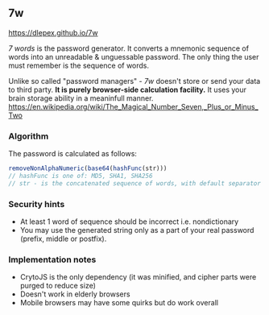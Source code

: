## 7w

https://dlepex.github.io/7w

*7 words* is the password generator. It converts a mnemonic sequence of words into an
unreadable  & unguessable password.
The only thing the user must remember is the sequence of words.


Unlike so called "password managers" - *7w* doesn't store or send your data to third party. **It is
purely browser-side calculation facility.** It uses your brain storage ability in a meaninfull manner. https://en.wikipedia.org/wiki/The_Magical_Number_Seven,_Plus_or_Minus_Two

### Algorithm

The password is calculated as follows:
```javascript
removeNonAlphaNumeric(base64(hashFunc(str)))
// hashFunc is one of: MD5, SHA1, SHA256
// str - is the concatenated sequence of words, with default separator == 1 space
```

### Security hints

* At least 1 word of sequence should be incorrect i.e. nondictionary
* You may use the generated string only as a part of your real password (prefix, middle or postfix).

### Implementation notes


* CrytoJS is the only dependency (it was minified, and cipher parts were purged to reduce size)
* Doesn't work in elderly browsers
* Mobile browsers may have some quirks but do work overall